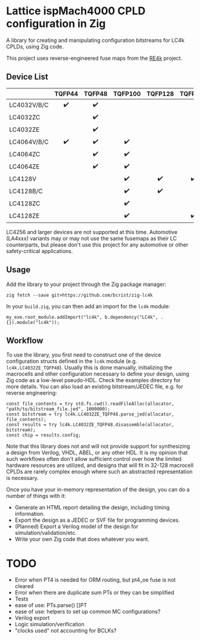 # Lattice ispMach4000 CPLD configuration in Zig

A library for creating and manipulating configuration bitstreams for LC4k CPLDs, using Zig code.

This project uses reverse-engineered fuse maps from the [RE4k](https://github.com/bcrist/re4k) project.

## Device List

|            |TQFP44|TQFP48|TQFP100|TQFP128|TQFP144|csBGA56|csBGA64|csBGA132|csBGA144|ucBGA64|ucBGA132|
|:-----------|:----:|:----:|:-----:|:-----:|:-----:|:-----:|:-----:|:------:|:------:|:-----:|:------:|
|LC4032V/B/C | ✔️  | ✔️   |       |       |       |       |       |        |        |       |        |
|LC4032ZC    |      | ✔️   |       |       |       | ✔️   |       |        |        |       |        |
|LC4032ZE    |      | ✔️   |       |       |       |       | ✔️   |        |        |       |        |
|LC4064V/B/C | ✔️  | ✔️   | ✔️    |       |       |       |       |        |        |       |        |
|LC4064ZC    |      | ✔️   | ✔️   |       |       | ✔️    |       | ✔️    |        |       |        |
|LC4064ZE    |      | ✔️   | ✔️   |       |       |       | ✔️    |        | ✔️    | ✔️    |        |
|LC4128V     |      |      | ✔️    | ✔️   | ✔️    |       |       |        |        |       |        |
|LC4128B/C   |      |      | ✔️    | ✔️   |       |       |       |        |        |       |        |
|LC4128ZC    |      |      | ✔️    |       |       |       |       | ✔️    |        |       |        |
|LC4128ZE    |      |      | ✔️    |       | ✔️   |       |       |        | ✔️     |       | ✔️    |

LC4256 and larger devices are not supported at this time.  Automotive (LA4xxx) variants may or may not
use the same fusemaps as their LC counterparts, but please don't use this project for any automotive or
other safety-critical applications.

## Usage

Add the library to your project through the Zig package manager:

```
zig fetch --save git+https://github.com/bcrist/zig-lc4k
```

In your `build.zig`, you can then add an import for the `lc4k` module:

```zig
my_exe.root_module.addImport("lc4k", b.dependency("LC4k", .{}).module("lc4k"));
```

## Workflow
To use the library, you first need to construct one of the device configuration structs defined in the `lc4k` module (e.g. `lc4k.LC4032ZE_TQFP48`).  Usually this is done manually, initializing the macrocells and other configuration necessary to define your design, using Zig code as a low-level pseudo-HDL.  Check the examples directory for more details.  You can also load an existing bitstream/JEDEC file, e.g. for reverse engineering:

```zig
const file_contents = try std.fs.cwd().readFileAlloc(allocator, "path/to/bitstream_file.jed", 1000000);
const bitstream = try lc4k.LC4032ZE_TQFP48.parse_jed(allocator, file_contents);
const results = try lc4k.LC4032ZE_TQFP48.disassemble(allocator, bitstream);
const chip = results.config;
```

Note that this library does not and will not provide support for synthesizing a design from Verilog, VHDL, ABEL, or any other HDL.  It is my opinion that such workflows often don't allow sufficient control over how the limited hardware resources are utilized, and designs that will fit in 32-128 macrocell CPLDs are rarely complex enough where such an abstracted representation is necessary.

Once you have your in-memory representation of the design, you can do a number of things with it:

* Generate an HTML report detailing the design, including timing information.
* Export the design as a JEDEC or SVF file for programming devices.
* (Planned) Export a Verilog model of the design for simulation/validation/etc.
* Write your own Zig code that does whatever you want.

# TODO
* Error when PT4 is needed for ORM routing, but pt4_oe fuse is not cleared
* Error when there are duplicate sum PTs or they can be simplified
* Tests
* ease of use: PTs.parse() []PT
* ease of use: helpers to set up common MC configurations?
* Verilog export
* Logic simulation/verification
* "clocks used" not accounting for BCLKs?